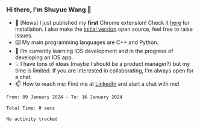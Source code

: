 ### Hi there, I'm Shuyue Wang 👋

- 🎉 [News] I just published my **first** Chrome extension! Check it [here](https://chrome.google.com/webstore/detail/aiofdhjednbbfajbcpmgbblpljncfnkh) for installation. I also make the [initial version](https://github.com/wangsy503/PennCalendar) open source, feel free to raise issues.
- ⌨️ My main programming languages are C++ and Python.
- 🌱 I’m currently learning IOS development and in the progress of developing an IOS app.
- 💡 I have tons of ideas (maybe I should be a product manager?) but my time is limited. If you are interested in collaborating, I'm always open for a chat.
- 📫 How to reach me: Find me at [LinkedIn](https://www.linkedin.com/in/shuyuew/) and start a chat with me!

<!--
**wangsy503/wangsy503** is a ✨ _special_ ✨ repository because its `README.md` (this file) appears on your GitHub profile.

Here are some ideas to get you started:

- 🔭 I’m currently working on ...
- 🌱 I’m currently learning ...
- 👯 I’m looking to collaborate on ...
- 🤔 I’m looking for help with ...
- 💬 Ask me about ...
- 📫 How to reach me: ...
- 😄 Pronouns: ...
- ⚡ Fun fact: ...
-->
<!--START_SECTION:waka-->

```txt
From: 09 January 2024 - To: 16 January 2024

Total Time: 0 secs

No activity tracked
```

<!--END_SECTION:waka-->
